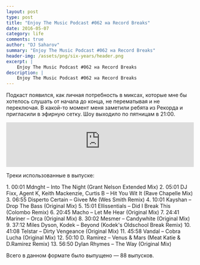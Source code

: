 ```yaml
---
layout: post
type: post
title: "Enjoy The Music Podcast #062 на Record Breaks"
date: 2016-05-07
category: life
comments: true
author: "DJ Saharov"
summary: "Enjoy The Music Podcast #062 на Record Breaks"
header-img: /assets/png/six-years/header.png
excerpt: |
    Enjoy The Music Podcast #062 на Record Breaks
description: |
    Enjoy The Music Podcast #062 на Record Breaks
---
```


<p>
<span class="firstcharacter">П</span>одкаст появился, как личная потребность в миксах, которые мне бы хотелось слушать от начала до конца, не перематывая и не переключая. В какой-то момент меня заметили ребята из Рекорда и пригласили в эфирную сетку. Шоу выходило по пятницам в 21:00.
</p>

<iframe width="100%" height="120" src="https://player-widget.mixcloud.com/widget/iframe/?hide_cover=1&feed=%2Fdjsaharovofficial%2Fenjoy-the-music-podcast-062%2F" frameborder="0" allow="encrypted-media; fullscreen; autoplay; idle-detection; speaker-selection; web-share;" ></iframe>

<p>Треки использованные в выпуске:</p>
1. 00:01 Mdnght – Into The Night (Grant Nelson Extended Mix)
2. 05:01 DJ Fixx, Agent K, Keith Mackenzie, Curtis B – Hit You Wit It (Rave Chapelle Mix)
3. 06:55 Disperto Certain – Givee Me (Wes Smith Remix)
4. 10:01 Kayshan – Drop The Bass (Original Mix)
5. 15:01 Ellissentials – Did I Break This (Colombo Remix)
6. 20:45 Macho – Let Me Hear (Original Mix)
7. 24:41 Mariner – Orca (Original Mix)
8. 30:02 Mesmer – Candywhite (Original Mix)
9. 37:12 Miles Dyson, Kodek – Beyond (Kodek's Oldschool Break Remix)
10. 41:08 Telstar – Dirty Vengeance (Original Mix)
11. 45:58 Vandal – Cobra Lucha (Original Mix)
12. 50:10 D. Ramirez – Venus & Mars (Meat Katie & D.Ramirez Remix)
13. 56:50 Dylan Rhymes – The Way (Original Mix)

<p>Всего в данном формате было выпущено &mdash; 88 выпусков.</p>